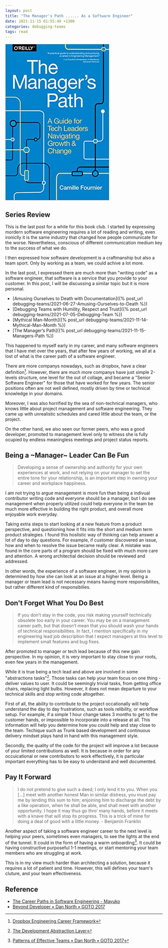 ```yaml
---
layout: post
title: "The Manager's Path ...... As a Software Engineer"
date: 2021-11-15 01:55:49 +1300
categories: debugging-teams
tags: read
---
```


![The Manager's Path](/assets/book/the-managers-path.jpg)

## Series Review

This is the last post for a while for this book club. I started by expressing mordern software engineering requires a lot of reading and writing, even ironiclly it is the same industry that changed how people communicate for the worse. Nevertheless, conscious of different communication medium key to the success of what we do. 

I then expressed how software development is a craftmanship but also a team sport. Only by working as a team, we could achive a lot more.

In the last post, I expressed there are much more than "writing code" as a software engineer, that software is a service that you provide to your customer. In this post, I will be discussing a similar topic but it is more personal.

- [Amusing Ourselves to Death with Documentation]({% post_url debugging-teams/2021-06-27-Amusing-Ourselves-to-Death %})
- [Debugging Teams with Humility, Respect and Trust]({% post_url debugging-teams/2021-07-05-Debugging-Team %})
- [Mythical Man-Month]({% post_url debugging-teams/2021-11-14-Mythical-Man-Month %})
- [The Manager’s Path]({% post_url debugging-teams/2021-11-15-Managers-Path %})

This happened to myself early in my career, and many software engineers that I have met over the years, that after few years of working, we all at a lost of what is the career path of a software engineer. 

There are more companys nowadays, such as dropbox, have a clear definition[^1]. However, there are much more companys have just simple 2-levels structure, one level for the out of collage, and became a "Senior Software Engineer" for those that have worked for few years. The senior positions often are not well defined, mostly driven by time or technical knowledge in your domains.    

Moreover, I was also horrified by the sea of non-technical managers, who knows little about project management and software engineering. They came up with unrealistic schedules and cared little about the team, or the project.

On the other hand, we also seen our former peers, who was a good developer, promoted to management level only to witness she is fully ocupied by endless meaningless meetings and project status reports.

## Being a ~Manager~ Leader Can Be Fun

> Developing a sense of ownership and authority for your own experiences at work, and not relying on your manager to set the entire tone for your relationship, is an important step in owning your career and workplace happiness.

I am not trying to argue management is more fun than being a indivual contributor writing code and everyone should be a manager, but I do see management when properly utilized could help everyone in the team be much more effective in building the right product, and overall more enjoyable work everyday.

Taking extra steps to start looking at a new feature from a product perspective, and questioning how it fits into the short and medium term product stralegies. I found this hoslistic way of thinking can help answer a lot of day to day questions. For example, if customer discovered an issue, how and when to resolve the issue became really clear. A mistake was found in the core parts of a program should be fixed with much more care and attention. A wrong architectial decision should be reviewed and addressed.

In other words, the experience of a software engineer, in my opinion is determined by how she can look at an issue at a higher level. Being a manager or team lead is not necessary means having more responsibilites, but rather different kind of responsibilies.  

## Don't Forget What You Do Best 

> If you don’t stay in the code, you risk making yourself technically obsolete too early in your career. You may be on a management career path, but that doesn’t mean that you should wash your hands of technical responsibilities. In fact, I mention specifically in my engineering lead job description that I expect managers at this level to implement small features and bug fixes.

After promoted to manager or tech lead because of this new gain perspective. In my opinion, it is very important to stay close to your roots, even few years in the management. 

While it is true being a tech lead and above are involved in some "abstractions tasks"[^2]. Those tasks can help your team focus on one thing - deliver values to user. It could be seemingly trivial tasks, from getting office chairs, replacing light bulbs. However, it does not mean departure to your technical skills and stop writing code altogether.

First of all, the ability to contribute to the project occationally will help understand the day to day frustrations, such as tools relibility, or workflow setup. For example, if a simple 1 hour change takes 3 months to get to the customer hands, or impossible to incorporate into a release at all. This information will help you determine how you could help and stay close to the team. Techique such as Trunk based development and continuous delivery mindset plays hand in hand with this management style.

Secondly, the quality of the code for the project will improve a lot because of your limited contributions as well. It is because in order for any occuicational or new contributors to work effectively, it is particular important everything has to be easy to understand and well documented.

## Pay It Forward

> I do not pretend to give such a deed; I only lend it to you. When you [...] meet with another honest Man in similar distress, you must pay me by lending this sum to him; enjoining him to discharge the debt by a like operation, when he shall be able, and shall meet with another opportunity. I hope it may thus go thro' many hands, before it meets with a knave that will stop its progress. This is a trick of mine for doing a deal of good with a little money. - Benjamin Franklin

Another aspect of taking a software engineer career to the next level is helping your peers, sometimes even managers, to see the lights at the end of the tunnel. It could in the form of having a warm onboarding[^3]. It could be having constructive purposeful 1-1 meetings, or start mentoring your team members who are struggling at work.

This is in my view much harder than architecting a solution, because it requires a lot of patient and time. However, this will defines your team's cluture, and your team effectiveness. 

## Reference

[^1]: [Dropbox Engineering Career Framework](https://dropbox.github.io/dbx-career-framework/overview.html)
[^2]: [The Development Abstraction Layer](https://www.joelonsoftware.com/2006/04/11/the-development-abstraction-layer-2/)
[^3]: [Patterns of Effective Teams • Dan North • GOTO 2017](https://youtu.be/lvs7VEsQzKY?t=1623)

- [The Career Paths in Software Engineering - Mayuko](https://youtu.be/JAkGtHz9MLc)
- [Beyond Developer • Dan North • GOTO 2017](https://youtu.be/wYEk0y8LYfg)

